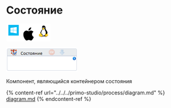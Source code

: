 # Состояние

![](<../../../.gitbook/assets/image (100) (1) (1) (1) (1) (2) (296).png>)

![](<../../../.gitbook/assets/image (273).png>)

Компонент, являющийся контейнером состояния

{% content-ref url="../../../primo-studio/process/diagram.md" %}
[diagram.md](../../../primo-studio/process/diagram.md)
{% endcontent-ref %}
